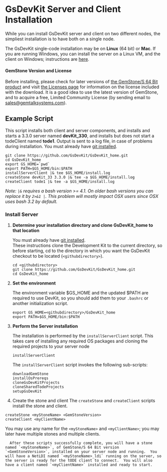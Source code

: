# GsDevKit Server and Client Installation

While you can install GsDevKit server and client on two different nodes, the simpliest installation is to have both on a single node.  

The GsDevKit single-code installation  may be on **Linux** (64 bit) or **Mac**. If you are running Windows, you can install the server on a Linux VM, and the client on Windows; instructions are [here][4].

#### GemStone Version and License
Before installing, please check for later versions of [the GemStone/S 64 Bit product][2] and visit [the Licenses page][3] for information on the license included with the download. It is a good idea to use the latest version of GemStone, and to acquire a free, Limited Community License (by sending email to sales@gemtalksystems.com).

## Example Script

This script installs both client and server components, and installs and starts a 3.3.0 server named **devKit_330**, and installs but does not start a todeClient named **tode1**.  Output is sent to a log file, in case of problems during installation.
You must already have [git installed][1].

```
git clone https://github.com/GsDevKit/GsDevKit_home.git
cd GsDevKit_home
export GS_HOME=`pwd`
export PATH=$GS_HOME/bin:$PATH
installServerClient |& tee $GS_HOME/install.log
createStone devKit_33 3.3.0 |& tee -a $GS_HOME/install.log
createClient tode1 |& tee -a $GS_HOME/install.log
```

*Note: `|&` requires a bash version >= 4.1. On older bash versions you can replace it by `2>&1 |`. This problem will mostly impact OSX users since OSX uses bash 3.2 by default.*

### Install Server

1. **Determine your installation directory and clone GsDevKit_home to that location**

   You must already have [git installed][1].  
   These instructions clone the Development Kit to the current directory, so before starting, cd to the directory in which you want the GsDevKit checkout to be located (`<githubdirectory>`).

   ```
   cd <githubdirectory>            
   git clone https://github.com/GsDevKit/GsDevKit_home.git
   cd GsDevKit_home
   ```

3. **Set the environment**

   The environment variable $GS_HOME and the updated $PATH are required to use DevKit, so you should add them to your `.bashrc` or another initialization script.
   ```
   export GS_HOME=<githubdirectory>/GsDevKit_home
   export PATH=$GS_HOME/bin:$PATH
   ```

4. **Perform the Server installation**

    The installation is performed by the `installServerClient` script.  This takes care of installing any required OS packages and cloning the required projects to your server node

   ```
   installServerClient
   ```
   The `installServerClient` script invokes the following sub-scripts:

   ```
   downloadGemStone
   installOsPrereqs
   cloneGsDevKitProjects
   cloneSharedTodeProjects
   setupGsDevKit
   ```
5.  Create the stone and client
    The `createStone` and `createClient` scripts install the stone and client.

   ```
   createStone <myStoneName> <GemStoneVersion>
   createClient <myClientName>
   ```
   You may use any name for the `<myStoneName>` and `<myClientName>`; you may later have multiple stones and multiple clients.

      After these scripts successfully complete, you will have a stone named `<myStoneName>`, of GemStone/S 64 Bit version `<GemStoneVersion>`, installed on your server node and running.  You will have a NetLDI named `<myStoneName>_ldi` running on the server, so the server is ready for the tODE client to connect.  You will also have a client named `<myClientName>` installed and ready to start.





[1]: ./configureOS.md
[2]: https://gemtalksystems.com/products/gs64/
[3]: https://gemtalksystems.com/licensing/

[4]: ./README.md#installation-on-separate-server-and-client
